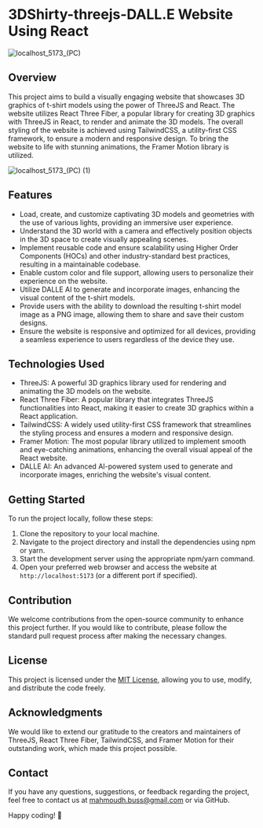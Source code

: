 # 3DShirty-threejs-DALL.E Website Using React

![localhost_5173_(PC)](https://github.com/mahmudhmh/3DShirty-threejs-DALL.E/assets/54104161/49f37888-f6ca-488f-a8d4-2cf92b3c6170)


## Overview

This project aims to build a visually engaging website that showcases 3D graphics of t-shirt models using the power of ThreeJS and React. The website utilizes React Three Fiber, a popular library for creating 3D graphics with ThreeJS in React, to render and animate the 3D models. The overall styling of the website is achieved using TailwindCSS, a utility-first CSS framework, to ensure a modern and responsive design. To bring the website to life with stunning animations, the Framer Motion library is utilized.

![localhost_5173_(PC) (1)](https://github.com/mahmudhmh/3DShirty-threejs-DALL.E/assets/54104161/56996fa7-60c9-433c-9b41-20cc493bfce4)


## Features

- Load, create, and customize captivating 3D models and geometries with the use of various lights, providing an immersive user experience.
- Understand the 3D world with a camera and effectively position objects in the 3D space to create visually appealing scenes.
- Implement reusable code and ensure scalability using Higher Order Components (HOCs) and other industry-standard best practices, resulting in a maintainable codebase.
- Enable custom color and file support, allowing users to personalize their experience on the website.
- Utilize DALLE AI to generate and incorporate images, enhancing the visual content of the t-shirt models.
- Provide users with the ability to download the resulting t-shirt model image as a PNG image, allowing them to share and save their custom designs.
- Ensure the website is responsive and optimized for all devices, providing a seamless experience to users regardless of the device they use.

## Technologies Used

- ThreeJS: A powerful 3D graphics library used for rendering and animating the 3D models on the website.
- React Three Fiber: A popular library that integrates ThreeJS functionalities into React, making it easier to create 3D graphics within a React application.
- TailwindCSS: A widely used utility-first CSS framework that streamlines the styling process and ensures a modern and responsive design.
- Framer Motion: The most popular library utilized to implement smooth and eye-catching animations, enhancing the overall visual appeal of the React website.
- DALLE AI: An advanced AI-powered system used to generate and incorporate images, enriching the website's visual content.

## Getting Started

To run the project locally, follow these steps:

1. Clone the repository to your local machine.
2. Navigate to the project directory and install the dependencies using npm or yarn.
3. Start the development server using the appropriate npm/yarn command.
4. Open your preferred web browser and access the website at `http://localhost:5173` (or a different port if specified).

## Contribution

We welcome contributions from the open-source community to enhance this project further. If you would like to contribute, please follow the standard pull request process after making the necessary changes.

## License

This project is licensed under the [MIT License](LICENSE), allowing you to use, modify, and distribute the code freely.

## Acknowledgments

We would like to extend our gratitude to the creators and maintainers of ThreeJS, React Three Fiber, TailwindCSS, and Framer Motion for their outstanding work, which made this project possible.

## Contact

If you have any questions, suggestions, or feedback regarding the project, feel free to contact us at [mahmoudh.buss@gmail.com](mailto:mahmoudh.buss@gmail.com) or via GitHub.

Happy coding! 🚀
